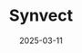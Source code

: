 ---  
layout: startup_page  
title: "Synvect"  
id: "synvect.com"  
permalink: "/synvectsynvect.com03112025/"  
website: "https://www.synvect.com/"  
funding_round: "Seed"  
funding_amount: "$3M"  
investors: "Bill & Melinda Gates Foundation, Antler, NuFund, Redbud"  
about: "Synvect is a biotechnology startup developing CRISPR-based technology to combat mosquito-borne diseases. The company's approach uses CRISPR to produce sterile male mosquitoes to suppress mosquito populations, offering a safe and eco-friendly alternative to traditional pesticides. Synvect is launching pilot programs in high-risk regions after receiving regulatory approval for its first product."  
markets: "Biotechnology, Healthtech"  
hq: "San Diego, California, United States"  
founded_year: ""  
linkedin: "https://www.linkedin.com/company/synvect/"  
twitter: ""  
instagram: ""  
facebook: ""  
crunchbase: ""  
pitchbook: ""  

date_display: "11-Mar-2025"  
date: "2025-03-11"

# SEO Optimization  
meta_title: "Synvect - Seed Funding ($3M)"  
meta_description: "Synvect, Synvect is a biotechnology startup developing CRISPR-based technology to combat mosquito-borne diseases. The company's approach uses CRISPR to produce..."  
meta_keywords: "Synvect, Biotechnology, Healthtech, Seed funding"  
canonical_url: "https://startup.projectstartups.com/synvectsynvect.com03112025/"  
---